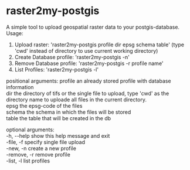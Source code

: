 # raster2my-postgis

A simple tool to upload geospatial raster data to your postgis-database.  
Usage:  
1. Upload raster: 'raster2my-postgis profile dir epsg schema table' (type 'cwd' instead of directory to use current working directory)
2. Create Database profile: 'raster2my-postgis -n'
3. Remove Database profile: 'raster2my-postgis -r profile name'
4. List Profiles: 'raster2my-postgis -l'

positional arguments:
  profile      an already stored profile with database information  
  dir          the directory of tifs or the single file to upload, type 'cwd'  as the directory name to uploade all files in the current directory.  
  epsg         the epsg-code of the files  
  schema       the schema in which the files will be stored  
  table        the table that will be created in the db  

optional arguments:  
  -h, --help   show this help message and exit  
  -file, -f    specify single file upload  
  -new, -n     create a new profile  
  -remove, -r  remove profile  
  -list, -l    list profiles  
